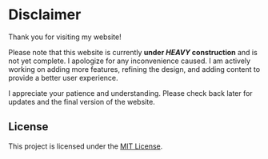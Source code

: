 # Disclaimer

Thank you for visiting my website!

Please note that this website is currently **under *HEAVY* construction** and is not yet complete. I apologize for any inconvenience caused. I am actively working on adding more features, refining the design, and adding content to provide a better user experience.

I appreciate your patience and understanding. Please check back later for updates and the final version of the website.

## License

This project is licensed under the [MIT License](LICENSE).
